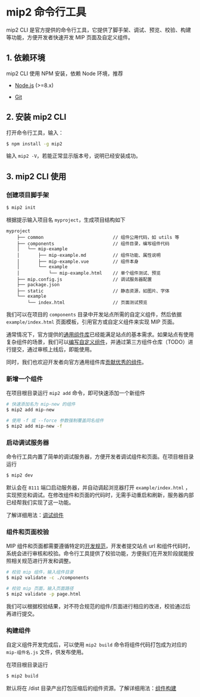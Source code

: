 # mip2 命令行工具

mip2 CLI 是官方提供的命令行工具，它提供了脚手架、调试、预览、校验、构建等功能，方便开发者快速开发 MIP 页面及自定义组件。


## 1. 依赖环境

mip2 CLI 使用 NPM 安装，依赖 Node 环境，推荐

- [Node.js](https://nodejs.org/) (>=8.x)

- [Git](https://git-scm.com/)


## 2. 安装 mip2 CLI

打开命令行工具，输入：

``` bash
$ npm install -g mip2
```

输入 `mip2 -V`，若能正常显示版本号，说明已经安装成功。


## 3. mip2 CLI 使用

### 创建项目脚手架

``` bash
$ mip2 init
```

根据提示输入项目名 `myproject`，生成项目结构如下

```
myproject
    ├── common                          // 组件公用代码，如 utils 等
    ├── components                      // 组件目录，编写组件代码
    │   └── mip-example
    │       ├── mip-example.md          // 组件功能、属性说明
    │       ├── mip-example.vue         // 组件本身
    │       └── example
    │           └── mip-example.html    // 单个组件测试、预览
    ├── mip.config.js                   // 调试服务器配置
    ├── package.json
    ├── static                          // 静态资源，如图片、字体
    └── example
        └── index.html                  // 页面测试预览
```

我们可以在项目的 `components` 目录中开发站点所需的自定义组件，然后依据 `example/index.html` 页面模板，引用官方或自定义组件来实现 MIP 页面。

通常情况下，官方提供的[通用组件库](https://github.com/mipengine/mip2-extensions)已经能满足站点的基本需求。如果站点有使用复杂组件的场景，我们可以[编写自定义组件](./start-writing-first-mip.md)，并通过第三方组件仓库（TODO）进行提交，通过审核上线后，即能使用。

同时，我们也欢迎开发者向官方通用组件库[贡献优秀的组件](./contribute-to-official-repo.md)。

### 新增一个组件

在项目根目录运行 `mip2 add` 命令，即可快速添加一个新组件

```bash
# 快速添加名为 mip-new 的组件
$ mip2 add mip-new

# 使用 -f 或 --force 参数强制覆盖同名组件
$ mip2 add mip-new -f
```

### 启动调试服务器

命令行工具内置了简单的调试服务器，方便开发者调试组件和页面。在项目根目录运行

``` bash
$ mip2 dev
```

默认会在 `8111` 端口启动服务器，并自动调起浏览器打开 `example/index.html` ，实现预览和调试。在修改组件和页面的代码时，无需手动重启和刷新，服务器内部已经帮我们实现了这一功能。

了解详细用法：[调试组件](./component-testing.md)

### 组件和页面校验

MIP 组件和页面都需要遵循特定的[开发规范](../components/rules.md)，开发者提交站点 url 和组件代码时，系统会进行审核和校验。命令行工具提供了校验功能，方便我们在开发阶段就能按照相关规范进行开发和调整。

``` bash
# 校验 mip 组件，输入组件目录
$ mip2 validate -c ./components

# 校验 mip 页面，输入页面路径
$ mip2 validate -p page.html
```

我们可以根据校验结果，对不符合规范的组件/页面进行相应的改进，校验通过后再进行提交。

### 构建组件

自定义组件开发完成后，可以使用 `mip2 build` 命令将组件代码打包成为对应的 `mip-组件名.js` 文件，供发布使用。

在项目根目录运行

``` bash
$ mip2 build
```

默认将在 /dist 目录产出打包压缩后的组件资源。了解详细用法：[组件构建](./component-development.md)
